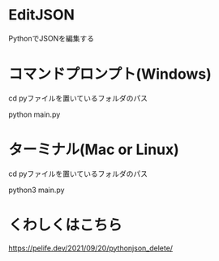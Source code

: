 # EditJSON
PythonでJSONを編集する

# コマンドプロンプト(Windows)

cd pyファイルを置いているフォルダのパス

python main.py
 
 
# ターミナル(Mac or Linux)

cd pyファイルを置いているフォルダのパス

python3 main.py
 
 
# くわしくはこちら
https://pelife.dev/2021/09/20/pythonjson_delete/
